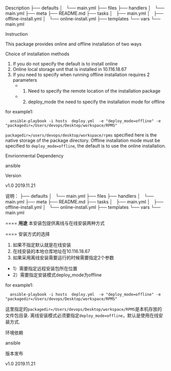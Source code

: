 Description
├── defaults
│   └── main.yml
├── files
├── handlers
│   └── main.yml
├── meta
├── README.md
├── tasks
│   ├── main.yml
│   ├── offline-install.yml
│   └── online-install.yml
├── templates
└── vars
    └── main.yml

Instruction

This package provides online and offline installation of two ways

Choice of installation methods

1. If you do not specify the default is to install online
2. Online local storage unit that is installed in 10.116.18.67
3. If you need to specify when running offline installation requires 2 parameters
   - 1) Need to specify the remote location of the installation package
   - 2) deploy_mode the need to specify the installation mode for offline

  for example1: 
   
  ```
    ansible-playbook -i hosts  deploy.yml  -e "deploy_mode=offline" -e "packagedir=/Users/devops/Desktop/workspace/RPMS"

  ```

   `packagedir=/users/devops/desktop/workspace/rpms` specified here is the native storage of the package directory.
   Offline installation mode must be specified to `deploy_mode=offline`, the default is to use the online installation.



Envrionmental Dependency

ansible

Version

v1.0 2019.11.21


说明：
├── defaults
│   └── main.yml
├── files
├── handlers
│   └── main.yml
├── meta
├── README.md
├── tasks
│   ├── main.yml
│   ├── offline-install.yml
│   └── online-install.yml
├── templates
└── vars
    └── main.yml

====
**用途**
 本安装包提供离线与在线安装两种方式

====
 安装方式的选择

1. 如果不指定默认就是在线安装
2. 在线安装的本地仓库地址在10.116.18.67
3. 如果采用离线安装需要运行的时候需要指定2个参数
  - 1）需要指定远程安装包所在位置
  - 2）需要指定安装模式deploy_mode为offline

   for example1: 
   
  ```
    ansible-playbook -i hosts  deploy.yml  -e "deploy_mode=offline" -e "packagedir=/Users/devops/Desktop/workspace/RPMS"
  ```
   这里指定的`packagedir=/Users/devops/Desktop/workspace/RPMS`是本机存放的文件包目录.
   离线安装模式必须要指定`deploy_mode=offline`，默认是使用在线安装方式.



环境依赖

ansible


版本发布

v1.0 2019.11.21
